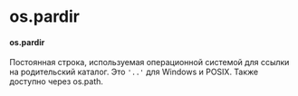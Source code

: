 # os.pardir

#### os.pardir

Постоянная строка, используемая операционной системой для ссылки на родительский каталог. Это `'..'` для Windows и POSIX. Также доступно через os.path.

